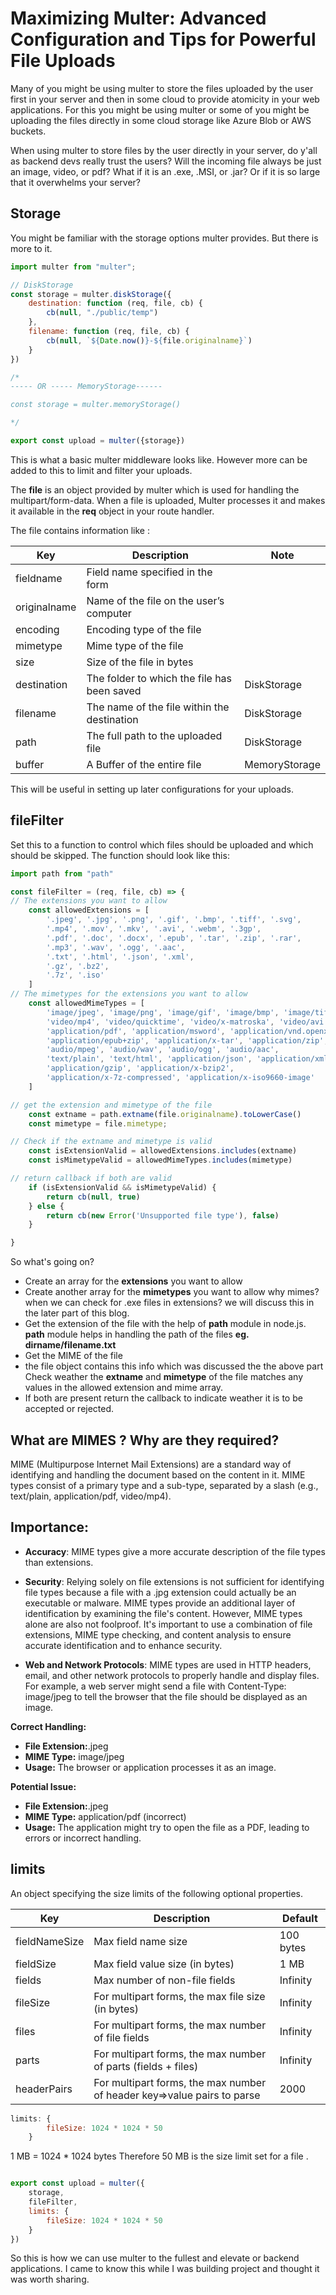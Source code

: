 # Maximizing Multer: Advanced Configuration and Tips for Powerful File Uploads

Many of you might be using multer to store the files uploaded by the user first in your server and then in some cloud to provide atomicity in your web applications. For this you might be using multer or some of you might be uploading the files directly in some cloud storage like Azure Blob or AWS buckets.

When using multer to store files by the user directly in your server, do y'all as backend devs really trust the users? Will the incoming file always be just an image, video, or pdf? What if it is an .exe, .MSI, or .jar? Or if it is so large that it overwhelms your server?



## Storage
You might be familiar with the storage options multer provides. But there is more to it.

```javascript
import multer from "multer";

// DiskStorage
const storage = multer.diskStorage({
    destination: function (req, file, cb) {
        cb(null, "./public/temp")
    },
    filename: function (req, file, cb) {
        cb(null, `${Date.now()}-${file.originalname}`)
    }
})

/*
----- OR ----- MemoryStorage------

const storage = multer.memoryStorage()

*/

export const upload = multer({storage})
```

This is what a basic multer middleware looks like. However more can be added to this to limit and filter your uploads.

The **file** is an object provided by multer which is used for handling the multipart/form-data. When a file is uploaded, Multer processes it and makes it available in the **req** object in your route handler.

The file contains information like :

| Key          | Description                                | Note          |
|--------------|--------------------------------------------|---------------|
| fieldname    | Field name specified in the form            |               |
| originalname | Name of the file on the user’s computer     |               |
| encoding     | Encoding type of the file                  |               |
| mimetype     | Mime type of the file                      |               |
| size         | Size of the file in bytes                  |               |
| destination  | The folder to which the file has been saved | DiskStorage   |
| filename     | The name of the file within the destination | DiskStorage   |
| path         | The full path to the uploaded file          | DiskStorage   |
| buffer       | A Buffer of the entire file                | MemoryStorage |


This will be useful in setting up later configurations for your uploads.

## fileFilter
Set this to a function to control which files should be uploaded and which should be skipped. The function should look like this:
```javascript
import path from "path"

const fileFilter = (req, file, cb) => {
// The extensions you want to allow
    const allowedExtensions = [
        '.jpeg', '.jpg', '.png', '.gif', '.bmp', '.tiff', '.svg', 
        '.mp4', '.mov', '.mkv', '.avi', '.webm', '.3gp',
        '.pdf', '.doc', '.docx', '.epub', '.tar', '.zip', '.rar',
        '.mp3', '.wav', '.ogg', '.aac',
        '.txt', '.html', '.json', '.xml',
        '.gz', '.bz2',
        '.7z', '.iso'
    ]
// The mimetypes for the extensions you want to allow
    const allowedMimeTypes = [
        'image/jpeg', 'image/png', 'image/gif', 'image/bmp', 'image/tiff', 'image/svg+xml',
        'video/mp4', 'video/quicktime', 'video/x-matroska', 'video/avi', 'video/webm', 'video/3gpp',
        'application/pdf', 'application/msword', 'application/vnd.openxmlformats-officedocument.wordprocessingml.document',
        'application/epub+zip', 'application/x-tar', 'application/zip', 'application/x-rar-compressed',
        'audio/mpeg', 'audio/wav', 'audio/ogg', 'audio/aac',
        'text/plain', 'text/html', 'application/json', 'application/xml',
        'application/gzip', 'application/x-bzip2',
        'application/x-7z-compressed', 'application/x-iso9660-image'
    ]

// get the extension and mimetype of the file
    const extname = path.extname(file.originalname).toLowerCase()
    const mimetype = file.mimetype;

// Check if the extname and mimetype is valid
    const isExtensionValid = allowedExtensions.includes(extname)
    const isMimetypeValid = allowedMimeTypes.includes(mimetype)

// return callback if both are valid
    if (isExtensionValid && isMimetypeValid) {
        return cb(null, true)
    } else {
        return cb(new Error('Unsupported file type'), false)
    }

}
```

So what's going on?

- Create an array for the **extensions** you want to allow
- Create another array for the **mimetypes** you want to allow
  why mimes? when we can check for .exe files in extensions?
  we will discuss this in the later part of this blog.
- Get the extension of the file with the help of **path** module in node.js.
  **path** module helps in handling the path of the files
  **eg. dirname/filename.txt**
- Get the MIME of the file
- the file object contains this info which was discussed the the above part
  Check weather the **extname** and **mimetype** of the file matches any values in the allowed extension and mime array.
-  If both are present return the callback to indicate weather it is to be accepted or rejected.

## What are MIMES ? Why are they required?
MIME (Multipurpose Internet Mail Extensions) are a standard way of identifying and handling the document based on the content in it. MIME types consist of a primary type and a sub-type, separated by a slash (e.g., text/plain, application/pdf, video/mp4).

## Importance:
- **Accuracy**: MIME types give a more accurate description of the file types than extensions.

- **Security**: Relying solely on file extensions is not sufficient for identifying file types because a file with a .jpg extension could actually be an executable or malware. MIME types provide an additional layer of identification by examining the file's content. However, MIME types alone are also not foolproof. It's important to use a combination of file extensions, MIME type checking, and content analysis to ensure accurate identification and to enhance security.
- **Web and Network Protocols**: MIME types are used in HTTP headers, email, and other network protocols to properly handle and display files. For example, a web server might send a file with Content-Type: image/jpeg to tell the browser that the file should be displayed as an image.

 **Correct Handling:**
 - **File Extension:**.jpeg
 - **MIME Type:** image/jpeg
 - **Usage:** The browser or application processes it as an image.

**Potential Issue:**
 - **File Extension:**.jpeg
 - **MIME Type:** application/pdf (incorrect)
 - **Usage:** The application might try to open the file as a PDF, leading to errors or incorrect handling.

## limits
An object specifying the size limits of the following optional properties.

| Key           | Description                                      | Default   |
|---------------|--------------------------------------------------|-----------|
| fieldNameSize | Max field name size                              | 100 bytes |
| fieldSize     | Max field value size (in bytes)                  | 1 MB      |
| fields        | Max number of non-file fields                    | Infinity  |
| fileSize      | For multipart forms, the max file size (in bytes) | Infinity  |
| files         | For multipart forms, the max number of file fields| Infinity  |
| parts         | For multipart forms, the max number of parts (fields + files) | Infinity |
| headerPairs   | For multipart forms, the max number of header key=>value pairs to parse | 2000 |

```javascript
limits: { 
        fileSize: 1024 * 1024 * 50 
    }
```

1 MB = 1024 * 1024 bytes
Therefore 50 MB is the size limit set for a file .

```javascript

export const upload = multer({
    storage,
    fileFilter,
    limits: { 
        fileSize: 1024 * 1024 * 50 
    }
})
```

So this is how we can use multer to the fullest and elevate or backend applications.
I came to know this while I was building project and thought it was worth sharing.





